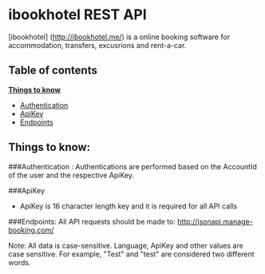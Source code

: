 ibookhotel REST API
===================

[ibookhotel] (http://ibookhotel.me/) is a online booking software for accommodation, transfers, excusrions and rent-a-car.

Table of contents
-----------------

**[Things to know](#things-to-know)**
  * [Authentication](#authentication-)
  * [ApiKey](#api-key)
  * [Endpoints](#endpoints)
  

Things to know:
---------------

###Authentication :
Authentications are performed based on the AccountId of the user and the respective ApiKey.

###ApiKey
- ApiKey is 16 character length key and it is required for all API calls

###Endpoints:
All API requests should be made to: http://jsonapi.manage-booking.com/

Note: All data is case-sensitive. Language, ApiKey and other values are case sensitive. For example, "Test" and "test" are considered two different words.
